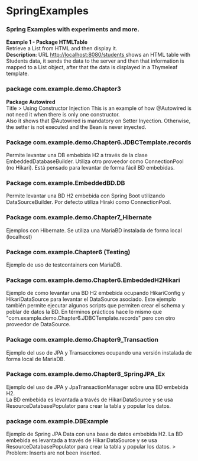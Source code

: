 # SpringExamples
<h3>Spring Examples with experiments and more.</h3>

<b>Example 1 - Package HTMLTable</b>
<br/>
Retrieve a List from HTML and then display it.
<br/>
<b>Description</b>: URL <a href="http://localhost:8080/students">http://localhost:8080/students </a> shows an HTML table with Students data, it sends the data to the server and then 
that information is mapped to a List<Student> object, after that the data is displayed in a Thymeleaf template.

<h3>package com.example.demo.Chapter3</h3>
<b>Package Autowired</b> <br/>
Title > Using Constructor Injection
This is an example of how @Autowired is not need it
when there is only one constructor.
<br>
Also it shows that @Autowired is mandatory on Setter Inyection.
Otherwise, the setter is not executed and the Bean is never inyected.

<h3>Package com.example.demo.Chapter6.JDBCTemplate.records</h3>
Permite levantar una DB embebida H2 a través de la clase EmbeddedDatabaseBuilder.
Utiliza otro proveedor como ConnectionPool (no Hikari).
Está pensado para levantar de forma fácil BD embebidas.

<h3>Package com.example.EmbeddedBD.DB</h3>
Permite levantar una BD H2 embebida con Spring Boot utilizando DataSourceBuilder. 
Por defecto utiliza Hiraki como ConnectionPool.

<h3>Package com.example.demo.Chapter7_Hibernate</h3>
Ejemplos con Hibernate. Se utiliza una MariaBD instalada de forma local (localhost) 

<h3>Package com.example.Chapter6 (Testing)</h3> 
Ejemplo de uso de testcontainers con MariaDB.

<h3>Package com.example.demo.Chapter6.EmbeddedH2Hikari</h3>
Ejemplo de como levantar una BD H2 embebida ocupando HikariConfig 
y HikariDataSource para levantar el DataSource asociado. Este ejemplo
también permite ejecutar algunos scripts que permiten crear el schema 
y poblar de datos la BD. En términos prácticos hace lo mismo que "com.example.demo.Chapter6.JDBCTemplate.records" 
pero con otro proveedor de DataSource. 

<h3>Package com.example.demo.Chapter9_Transaction</h3>
Ejemplo del uso de JPA y Transacciones ocupando una versión instalada de forma local de MariaDB.

<h3>Package com.example.demo.Chapter8_SpringJPA_Ex</h3>
Ejemplo del uso de JPA y JpaTransactionManager sobre una BD embebida H2.<br/>
La BD embebida es levantada a través de HikariDataSource y se usa ResourceDatabasePopulator para
crear la tabla y popular los datos.

<h3>package com.example.DBExample</h3>
Ejemplo de Spring JPA Data con una base de datos embebida H2.
La BD embebida es levantada a través de HikariDataSource y se usa ResourceDatabasePopulator para
crear la tabla y popular los datos.
> Problem: Inserts are not been inserted.


